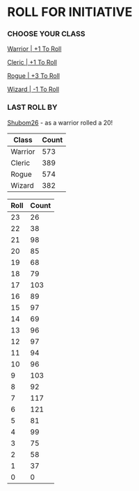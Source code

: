 # ROLL FOR INITIATIVE
### CHOOSE YOUR CLASS

[Warrior | +1 To Roll](https://github.com/benjaminsampica/benjaminsampica/issues/new?title=roll%7Cwarrior&body=Just+click+%27Submit+new+issue%27.)

[Cleric | +1 To Roll](https://github.com/benjaminsampica/benjaminsampica/issues/new?title=roll%7Ccleric&body=Just+click+%27Submit+new+issue%27.)

[Rogue | +3 To Roll](https://github.com/benjaminsampica/benjaminsampica/issues/new?title=roll%7Crogue&body=Just+click+%27Submit+new+issue%27.)

[Wizard | -1 To Roll](https://github.com/benjaminsampica/benjaminsampica/issues/new?title=roll%7Cwizard&body=Just+click+%27Submit+new+issue%27.)
### LAST ROLL BY
[Shubom26](https://www.github.com/Shubom26) - as a warrior rolled a 20!

|Class|Count|
|-|-|
|Warrior|573|
|Cleric|389|
|Rogue|574|
|Wizard|382|

|Roll|Count|
|-|-|
|23|26
|22|38
|21|98
|20|85
|19|68
|18|79
|17|103
|16|89
|15|97
|14|69
|13|96
|12|97
|11|94
|10|96
|9|103
|8|92
|7|117
|6|121
|5|81
|4|99
|3|75
|2|58
|1|37
|0|0
